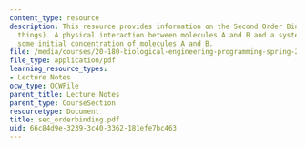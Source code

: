 ```yaml
---
content_type: resource
description: This resource provides information on the Second Order Binding (of two
  things). A physical interaction between molecules A and B and a system that contains
  some initial concentration of molecules A and B.
file: /media/courses/20-180-biological-engineering-programming-spring-2006/66c84d9e32393c403362181efe7bc463_sec_orderbinding.pdf
file_type: application/pdf
learning_resource_types:
- Lecture Notes
ocw_type: OCWFile
parent_title: Lecture Notes
parent_type: CourseSection
resourcetype: Document
title: sec_orderbinding.pdf
uid: 66c84d9e-3239-3c40-3362-181efe7bc463
---
```

